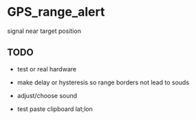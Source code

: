# GPS_range_alert
signal near target position

## TODO

* test or real hardware

* make delay or hysteresis so range borders not lead to souds

* adjust/choose sound

* test paste clipboard lat;lon






